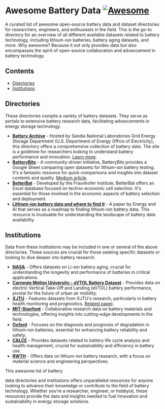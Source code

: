# Awesome Battery Data [![Awesome](https://awesome.re/badge.svg)](https://awesome.re)

A curated list of awesome open-source battery data and dataset directories for researchers, engineers, and enthusiasts in the field. This is the go-to directory for an overview of all different available datasets related to battery technology, including lithium-ion batteries, battery aging datasets, and more. Why awesome? Because it not only provides data but also encompasses the spirit of open-source collaboration and advancement in battery technology.

## Contents

- [Directories](#directories)
- [Institutions](#institutions)

## Directories

These directories compile a variety of battery datasets. They serve as portals to extensive battery research data, facilitating advancements in energy storage technology.

- **[Battery Archive](https://www.batteryarchive.org/index.html)** - Hosted by Sandia National Laboratories Grid Energy Storage Department (U.S. Department of Energy Office of Electricity), this directory offers a comprehensive collection of battery data. The site is a goldmine for researchers looking to understand battery performance and innovation. [Learn more](https://www.osti.gov/servlets/purl/1891747).
- **[BatteryBits](https://docs.google.com/spreadsheets/d/10w5yXdQtlQjTTS3BxPP233CiiBScIXecUp2OQuvJ_JI/edit?pli=1#gid=0)** - A community-driven initiative, BatteryBits provides a Google Sheet comparing open datasets for lithium-ion battery testing. It's a fantastic resource for quick comparisons and insights into dataset contents and quality. [Medium article](https://medium.com/batterybits/comparison-of-open-datasets-for-lithium-ion-battery-testing-fd0de091ca2).
- **[BetterBat](https://github.com/TUMFTM/TechnoEconomicCellSelection/blob/main/inputs/CellDatabase_v6.xlsx)** - Developed by the Fraunhofer Institute, BetterBat offers an Excel database focused on techno-economic cell selection. It's essential for those involved in the economic aspects of battery selection and deployment.
- **[Lithium-ion battery data and where to find it](https://www.sciencedirect.com/science/article/pii/S2666546821000355)** - A paper by Energy and AI that serves as a roadmap to finding lithium-ion battery data. This resource is invaluable for understanding the landscape of battery data availability.

## Institutions

Data from these institutions may be included in one or several of the above directories. These sources are crucial for those seeking specific datasets or looking to dive deeper into battery research.

- **[NASA](https://data.nasa.gov/dataset/Li-ion-Battery-Aging-Datasets/uj5r-zjdb/about_data)** - Offers datasets on Li-ion battery aging, crucial for understanding the longevity and performance of batteries in critical applications.
- **[Carnegie Mellon University - eVTOL Battery Dataset](https://kilthub.cmu.edu/articles/dataset/eVTOL_Battery_Dataset/14226830)** - Provides data on electric Vertical Take-Off and Landing (eVTOL) battery performance, pivotal for the future of urban air mobility.
- **[XJTU](https://wang-fujin.github.io/)** - Features datasets from XJTU's research, particularly in battery health monitoring and prognostics. [Related paper](https://www.sciencedirect.com/science/article/pii/S2352152X23032826).
- **[MIT-Stanford](https://www.nature.com/articles/s41586-020-1994-5)** - Collaborative research data on battery materials and technologies, offering insights into cutting-edge developments in the field.
- **[Oxford](https://scholar.google.com/scholar_lookup?title=Diagnosis%20and%20Prognosis%20of%20Degradation%20in%20Lithium-Ion%20Batteries&publication_year=2017&author=C.%20Birkl)** - Focuses on the diagnosis and prognosis of degradation in lithium-ion batteries, essential for enhancing battery reliability and safety.
- **[CALCE](https://www.sciencedirect.com/science/article/pii/S0378775311015400)** - Provides datasets related to battery life cycle analysis and health management, crucial for sustainability and efficiency in battery use.
- **[RWTH](https://www.nature.com/articles/s41560-019-0356-8#data-availability)** - Offers data on lithium-ion battery research, with a focus on material science and engineering perspectives.

This awesome list of battery

 data directories and institutions offers unparalleled resources for anyone looking to advance their knowledge or contribute to the field of battery technology. Whether you're a researcher, engineer, or hobbyist, these resources provide the data and insights needed to fuel innovation and sustainability in energy storage solutions.
